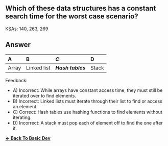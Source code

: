 ## Which of these data structures has a constant search time for the worst case scenario?

KSAs: 140, 263, 269

## Answer
| A | B | ***C*** | D |
| :--- | :--- | :--- | :--- |
| Array | Linked list | ***Hash tables*** | Stack |


Feedback:

- A) Incorrect: While arrays have constant access time, they must still be iterated over to find elements.
- B) Incorrect: Linked lists must iterate through their list to find or access an element.
- C) Correct: Hash tables use hashing functions to find elements without iterating.
- D) Incorrect: A stack must pop each of element off to find the one after it.

[**<- Back To Basic Dev**](../../../Basic_Dev.md)

